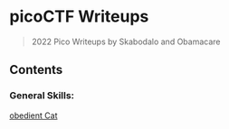 # **picoCTF Writeups**

> 2022 Pico Writeups by Skabodalo and Obamacare


## Contents

### General Skills:

[obedient Cat](https://github.com/Skabodalo/picoCTF_Writeups/blob/main/General_Skills/Obedient_Cat.md)

